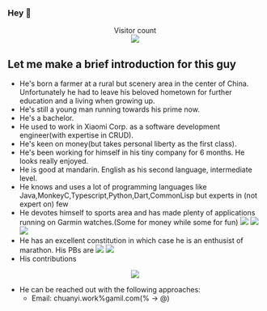 ### Hey 👋

<p align="center">
  Visitor count<br>
  <img src="https://profile-counter.glitch.me/Likenttt/count.svg" />
</p>

## Let me make a brief introduction for this guy

- He's born a farmer at a rural but scenery area in the center of China. Unfortunately he had to leave his beloved hometown for further education and a living when growing up.
- He's still a young man running towards his prime now.
- He's a bachelor.
- He used to work in Xiaomi Corp. as a software development engineer(with expertise in CRUD).
- He's keen on money(but takes personal liberty as the first class).
- He's been working for himself in his tiny company for 6 months. He looks really enjoyed.
- He is good at mandarin. English as his second language, intermediate level.
- He knows and uses a lot of programming languages like Java,MonkeyC,Typescript,Python,Dart,CommonLisp but experts in (not expert on) few
- He devotes himself to sports area and has made plenty of applications running on Garmin watches.(Some for money while some for fun) <img src="https://img.shields.io/badge/dynamic/json?color=green&label=JumpJump&query=downloads&url=https%3A%2F%2Fciqstats.li2niu.com%2Fapi%2Fstats%3Fappid%3Ddc6ceca8-6ec6-49f2-b711-4ebc0d347177%26domain%3Dall"/> <img src="https://img.shields.io/badge/dynamic/json?color=red&label=表盘%20满江红&?style=flat-square&query=downloads&url=https%3A%2F%2Fciqstats.li2niu.com%2Fapi%2Fstats%3Fappid%3Dcc66ca6d-96bb-442e-96a9-4a514b8ccd7c%26domain%3Dall"/> <img src="https://img.shields.io/badge/dynamic/json?color=red&label=小组件%20二维静码&query=downloads&url=https%3A%2F%2Fciqstats.li2niu.com%2Fapi%2Fstats%3Fappid%3D7a8d8132-72d1-47db-aceb-612a92d0692e%26domain%3Dall"/>
- He has an excellent constitution in which case he is an enthusist of marathon. His PBs are <img src="https://img.shields.io/badge/Marathon_PB-3:21:15-green"/> <img src="https://img.shields.io/badge/Half_Marathon_PB-1:33:12-red"/>
- His contributions
<p align="center">
  <img align="center" src="https://github-readme-stats.vercel.app/api?username=likenttt&show_icons=true&count_private=true&include_all_commits=true" />
</p>

- He can be reached out with the following approaches:
  - Email: chuanyi.work%gamil.com(% -> @)
